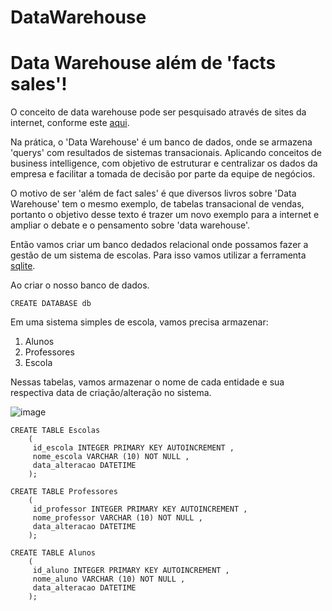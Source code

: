 # DataWarehouse

<h1>Data Warehouse além de 'facts sales'!</h1>

O conceito de data warehouse pode ser pesquisado através de sites da internet, conforme este <a href="https://www.computerweekly.com/tip/Inmon-or-Kimball-Which-approach-is-suitable-for-your-data-warehouse">aqui</a>.

Na prática, o 'Data Warehouse' é um banco de dados, onde se armazena 'querys' com resultados de sistemas transacionais. Aplicando conceitos de business intelligence, com objetivo de estruturar e centralizar os dados da empresa e facilitar a tomada de decisão por parte da equipe de negócios.

O motivo de ser 'além de fact sales' é que diversos livros sobre 'Data Warehouse' tem o mesmo exemplo, de tabelas transacional de vendas, portanto o objetivo desse texto é trazer um novo exemplo para a internet e ampliar o debate e o pensamento sobre 'data warehouse'.

Então vamos criar um banco dedados relacional onde possamos fazer a gestão de um sistema de escolas. Para isso vamos utilizar a ferramenta <a href="https://www.tutorialspoint.com/sqlite/index.htm">sqlite</a>.

Ao criar o nosso banco de dados.

```
CREATE DATABASE db
```

Em uma sistema simples de escola, vamos precisa armazenar:

1. Alunos
2. Professores
3. Escola

Nessas tabelas, vamos armazenar o nome de cada entidade e sua respectiva data de criação/alteração no sistema.

![image](https://user-images.githubusercontent.com/60554958/145243564-8bef8c6c-4ba0-42e3-ad7e-a23db0505cc9.png)

```
CREATE TABLE Escolas 
    (
     id_escola INTEGER PRIMARY KEY AUTOINCREMENT , 
     nome_escola VARCHAR (10) NOT NULL , 
     data_alteracao DATETIME 
    );

CREATE TABLE Professores 
    (
     id_professor INTEGER PRIMARY KEY AUTOINCREMENT , 
     nome_professor VARCHAR (10) NOT NULL , 
     data_alteracao DATETIME 
    );
	
CREATE TABLE Alunos 
    (
     id_aluno INTEGER PRIMARY KEY AUTOINCREMENT , 
     nome_aluno VARCHAR (10) NOT NULL , 
     data_alteracao DATETIME 
    );

```
